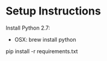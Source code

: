 # Setup Instructions

Install Python 2.7:
* OSX: brew install python

pip install -r requirements.txt
